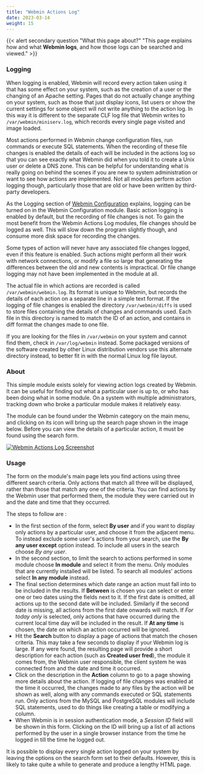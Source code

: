 ```yaml
---
title: "Webmin Actions Log"
date: 2023-03-14
weight: 15
---
```


{{< alert secondary question "What this page about?" "This page explains how and what **Webmin logs**, and how those logs can be searched and viewed." >}}

### Logging
When logging is enabled, Webmin will record every action taken using it that has some effect on your system, such as the creation of a user or the changing of an Apache setting. Pages that do not actually change anything on your system, such as those that just display icons, list users or show the current settings for some object will not write anything to the action log. In this way it is different to the separate CLF log file that Webmin writes to `/var/webmin/miniserv.log`, which records every single page visited and image loaded.

Most actions performed in Webmin change configuration files, run commands or execute SQL statements. When the recording of these file changes is enabled the details of each will be included in the actions log so that you can see exactly what Webmin did when you told it to create a Unix user or delete a DNS zone. This can be helpful for understanding what is really going on behind the scenes if you are new to system administration or want to see how actions are implemented. Not all modules perform action logging though, particularly those that are old or have been written by third-party developers. 

As the Logging section of [Webmin Configuration](/docs/webmin/webmin-configuration) explains, logging can be turned on in the Webmin Configuration module. Basic action logging is enabled by default, but the recording of file changes is not. To gain the most benefit from the Webmin Actions Log modules, file changes should be logged as well. This will slow down the program slightly though, and consume more disk space for recording the changes. 

Some types of action will never have any associated file changes logged, even if this feature is enabled. Such actions might perform all their work with network connections, or modify a file so large that generating the differences between the old and new contents is impractical. Or file change logging may not have been implemented in the module at all. 

The actual file in which actions are recorded is called `/var/webmin/webmin.log`. Its format is unique to Webmin, but records the details of each action on a separate line in a simple text format. If the logging of file changes is enabled the directory `/var/webmin/diffs` is used to store files containing the details of changes and commands used. Each file in this directory is named to match the ID of an action, and contains in diff format the changes made to one file. 

If you are looking for the files in `/var/webmin` on your system and cannot find them, check in `/var/log/webmin` instead. Some packaged versions of the software created by other Linux distribution vendors use this alternate directory instead, to better fit in with the normal Linux log file layout. 

### About
This simple module exists solely for viewing action logs created by Webmin. It can be useful for finding out what a particular user is up to, or who has been doing what in some module. On a system with multiple administrators, tracking down who broke a particular module makes it relatively easy. 

The module can be found under the Webmin category on the main menu, and clicking on its icon will bring up the search page shown in the image below. Before you can view the details of a particular action, it must be found using the search form.

[![](/images/docs/screenshots/light/webmin/webmin-actions-log.png "Webmin Actions Log Screenshot")](/images/docs/screenshots/light/webmin/webmin-actions-log.png)

### Usage
The form on the module's main page lets you find actions using three different search criteria. Only actions that match all three will be displayed, rather than those that match any one of the criteria. You can find actions by the Webmin user that performed them, the module they were carried out in and the date and time that they occurred. 

The steps to follow are : 
- In the first section of the form, select **By user** and if you want to display only actions by a particular user, and choose it from the adjacent menu. To instead exclude some user's actions from your search, use the **By any user except** option instead. To include all users in the search choose *By any user*. 
- In the second section, to limit the search to actions performed in some module choose **In module** and select it from the menu.  Only modules that are currently installed will be listed.  To search all modules' actions select **In any module** instead. 
- The final section determines which date range an action must fall into to be included in the results. If **Between** is chosen you can select or enter one or two dates using the fields next to it. If the first date is omitted, all actions up to the second date will be included. Similarly if the second date is missing, all actions from the first date onwards will match. If *For today only* is selected, only actions that have occurred during the current local time day will be included in the result.  If **At any time** is chosen, the date on which an action occurred will be ignored. 
- Hit the **Search** button to display a page of actions that match the chosen criteria. This may take a few seconds to display if your Webmin log is large. If any were found, the resulting page will provide a short description for each action (such as **Created user fred**), the module it comes from, the Webmin user responsible, the client system he was connected from and the date and time it occurred. 
- Click on the description in the **Action** column to go to a page showing more details about the action. If logging of file changes was enabled at the time it occurred, the changes made to any files by the action will be shown as well, along with any commands executed or SQL statements run. Only actions from the MySQL and PostgreSQL modules will include SQL statements, used to do things like creating a table or modifying a column. 
- When Webmin is in session authentication mode, a *Session ID* field will be shown in this form. Clicking on the ID will bring up a list of all actions performed by the user in a single browser instance from the time he logged in till the time he logged out. 

It is possible to display every single action logged on your system by leaving the options on the search form set to their defaults. However, this is likely to take quite a while to generate and produce a lengthy HTML page.
